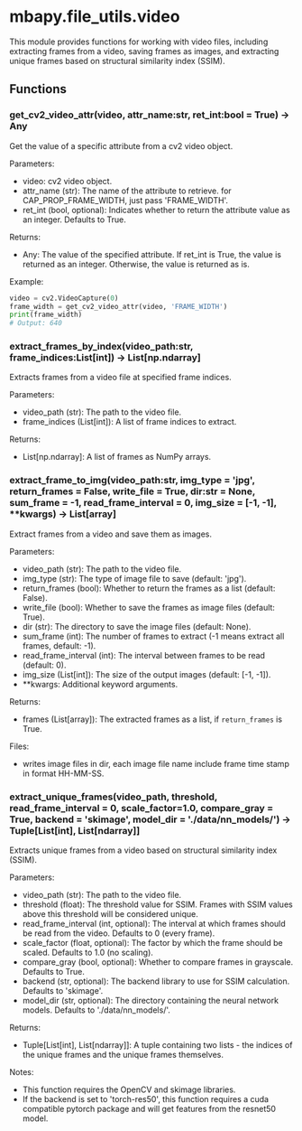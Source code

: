 # mbapy.file_utils.video

This module provides functions for working with video files, including extracting frames from a video, saving frames as images, and extracting unique frames based on structural similarity index (SSIM).  

## Functions

### get_cv2_video_attr(video, attr_name:str, ret_int:bool = True) -> Any

Get the value of a specific attribute from a cv2 video object.  

Parameters:  
- video: cv2 video object.  
- attr_name (str): The name of the attribute to retrieve. for CAP_PROP_FRAME_WIDTH, just pass 'FRAME_WIDTH'.  
- ret_int (bool, optional): Indicates whether to return the attribute value as an integer. Defaults to True.  

Returns:  
- Any: The value of the specified attribute. If ret_int is True, the value is returned as an integer. Otherwise, the value is returned as is.  

Example:  
```python
video = cv2.VideoCapture(0)
frame_width = get_cv2_video_attr(video, 'FRAME_WIDTH')
print(frame_width)
# Output: 640
```

### extract_frames_by_index(video_path:str, frame_indices:List[int]) -> List[np.ndarray]

Extracts frames from a video file at specified frame indices.  

Parameters:  
- video_path (str): The path to the video file.  
- frame_indices (List[int]): A list of frame indices to extract.  

Returns:  
- List[np.ndarray]: A list of frames as NumPy arrays.  

### extract_frame_to_img(video_path:str, img_type = 'jpg', return_frames = False, write_file = True, dir:str = None, sum_frame = -1, read_frame_interval = 0, img_size = [-1, -1], **kwargs) -> List[array]

Extract frames from a video and save them as images.  

Parameters:  
- video_path (str): The path to the video file.  
- img_type (str): The type of image file to save (default: 'jpg').  
- return_frames (bool): Whether to return the frames as a list (default: False).  
- write_file (bool): Whether to save the frames as image files (default: True).  
- dir (str): The directory to save the image files (default: None).  
- sum_frame (int): The number of frames to extract (-1 means extract all frames, default: -1).  
- read_frame_interval (int): The interval between frames to be read (default: 0).  
- img_size (List[int]): The size of the output images (default: [-1, -1]).  
- **kwargs: Additional keyword arguments.  

Returns:  
- frames (List[array]): The extracted frames as a list, if `return_frames` is True.  

Files:  
- writes image files in dir, each image file name include frame time stamp in format HH-MM-SS.  

### extract_unique_frames(video_path, threshold, read_frame_interval = 0, scale_factor=1.0, compare_gray = True, backend = 'skimage', model_dir = './data/nn_models/') -> Tuple[List[int], List[ndarray]]

Extracts unique frames from a video based on structural similarity index (SSIM).  

Parameters:  
- video_path (str): The path to the video file.  
- threshold (float): The threshold value for SSIM. Frames with SSIM values above this threshold will be considered unique.  
- read_frame_interval (int, optional): The interval at which frames should be read from the video. Defaults to 0 (every frame).  
- scale_factor (float, optional): The factor by which the frame should be scaled. Defaults to 1.0 (no scaling).  
- compare_gray (bool, optional): Whether to compare frames in grayscale. Defaults to True.  
- backend (str, optional): The backend library to use for SSIM calculation. Defaults to 'skimage'.  
- model_dir (str, optional): The directory containing the neural network models. Defaults to './data/nn_models/'.  

Returns:  
- Tuple[List[int], List[ndarray]]: A tuple containing two lists - the indices of the unique frames and the unique frames themselves.  

Notes:  
- This function requires the OpenCV and skimage libraries.  
- If the backend is set to 'torch-res50', this function requires a cuda compatible pytorch package and will get features from the resnet50 model.